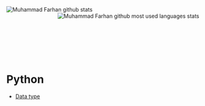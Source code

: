 <img align="left" src="https://github-readme-stats.vercel.app/api?username=MD-Kaif-Tahir&theme=vue-dark&show_icons=true&bg_color=000000" alt="Muhammad Farhan github stats"/>

<img align="right" src="https://github-readme-stats.vercel.app/api/top-langs/?username=MD-Kaif-Tahir&theme=vue-dark&show_icons=true&bg_color=000000" alt="Muhammad Farhan github most used languages stats"/>

<br/>
<br/>
<br/>
<br/>
<br/>
<br/>
<br/>
<br/>

# Python
- [Data type](https://www.w3schools.com/python/python_datatypes.asp)
